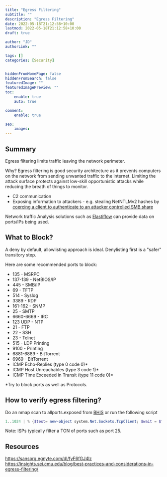 ```yaml
---
title: "Egress Filtering"
subtitle: ""
description: "Egress Filtering"
date: 2022-05-18T21:12:58+10:00
lastmod: 2022-05-18T21:12:58+10:00
draft: true

author: "JD"
authorLink: ""

tags: []
categories: [Security]


hiddenFromHomePage: false
hiddenFromSearch: false
featuredImage: ""
featuredImagePreview: ""
toc:
    enable: true
    auto: true

comment:
    enable: true

seo:
    images:
---
```

## Summary
Egress filtering limits traffic leaving the network perimeter.

Why? Egress filtering is good security architecture as it prevents computers on the network from sending unwanted traffic to the internet. Limiting the attack surface protects against low-skill opportunistic attacks while reducing the breath of things to monitor.
- C2 communication
- Exposing information to attackers - e.g. stealing NetNTLMv2 hashes by [coercing a client to authenticate to an attacker controlled SMB share](https://www.bleepingcomputer.com/news/security/zoom-lets-attackers-steal-windows-credentials-run-programs-via-unc-links/)

Network traffic Analysis solutions such as [Elastiflow](https://www.elastiflow.com/) can provide data on ports/IPs being used.

## What to Block?
A deny by default, allowlisting approach is ideal. Denylisting first is a "safer" transitory step.

Here are some recommended ports to block:

- 135 - MSRPC
- 137-139 - NetBIOS/IP
- 445 - SMB/IP
- 69 - TFTP
- 514 - Syslog
- 3389 - RDP
- 161-162 - SNMP
- 25 - SMTP
- 6660-6669 - IRC
- 123 UDP - NTP
- 21 - FTP
- 22 - SSH
- 23 - Telnet
- 515 - LDP Printing
- 9100 - Printing
- 6881-6889 - BitTorrent
- 6969 - BitTorrent
- ICMP Echo-Replies (type 0 code 0)*
- ICMP Host Unreachables (type 3 code 1)*
- ICMP Time Exceeded in Transit (type 11 code 0)*

*Try to block ports as well as Protocols.

## How to verify egress filtering?
Do an nmap scan to allports.exposed from [BHIS](https://www.blackhillsinfosec.com/poking-holes-in-the-firewall-egress-testing-with-allports-exposed/)  or run the following script

```PowerShell
1..1024 | % {$test= new-object system.Net.Sockets.TcpClient; $wait = $test.beginConnect("allports.exposed",$_,$null,$null); ($wait.asyncwaithandle.waitone(250,$false)); if($test.Connected){echo "$_ open"}else{echo "$_ closed"}} | select-string " "
```

Note: ISPs typically filter a TON of ports such as port 25.

## Resources
https://sansorg.egnyte.com/dl/fyF6fGJ4lz
https://insights.sei.cmu.edu/blog/best-practices-and-considerations-in-egress-filtering/
